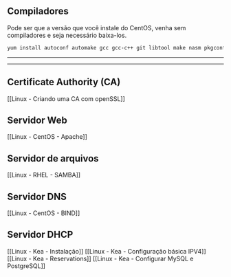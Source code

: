 ## Compiladores
Pode ser que a versão que você instale do CentOS, venha sem compiladores e seja necessário baixa-los.

```sh
yum install autoconf automake gcc gcc-c++ git libtool make nasm pkgconfig zlib-devel
```



---
---
## Certificate Authority (CA)
[[Linux - Criando uma CA com openSSL]]

## Servidor Web
[[Linux - CentOS - Apache]]

## Servidor de arquivos
[[Linux - RHEL - SAMBA]]

## Servidor DNS
[[Linux - CentOS - BIND]]

## Servidor DHCP
[[Linux - Kea - Instalação]]
[[Linux - Kea - Configuração básica IPV4]]
[[Linux - Kea - Reservations]]
[[Linux - Kea - Configurar MySQL e PostgreSQL]]

